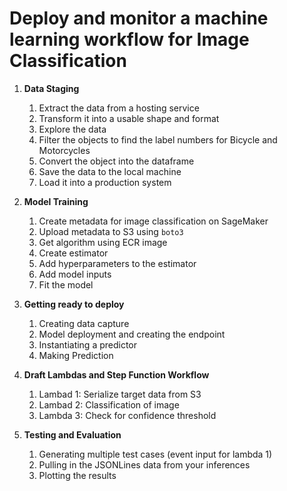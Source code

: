 # Deploy and monitor a machine learning workflow for Image Classification

1. __Data Staging__
    1. Extract the data from a hosting service
    2. Transform it into a usable shape and format
    3. Explore the data
    4. Filter the objects to find the label numbers for Bicycle and Motorcycles
    5. Convert the object into the dataframe
    6. Save the data to the local machine
    7. Load it into a production system
    
2. __Model Training__
    1. Create metadata for image classification on SageMaker
    2. Upload metadata to S3 using `boto3`
    3. Get algorithm using ECR image
    4. Create estimator
    5. Add hyperparameters to the estimator
    6. Add model inputs
    7. Fit the model

3. __Getting ready to deploy__
    1. Creating data capture
    2. Model deployment and creating the endpoint
    3. Instantiating a predictor
    4. Making Prediction
    
4. __Draft Lambdas and Step Function Workflow__
    1. Lambad 1: Serialize target data from S3
    2. Lambad 2: Classification of image
    3. Lambda 3: Check for confidence threshold
    
5. __Testing and Evaluation__
    1. Generating multiple test cases (event input for lambda 1)
    2. Pulling in the JSONLines data from your inferences
    3. Plotting the results
